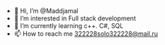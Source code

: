 - 👋 Hi, I’m @Maddjamal
- 👀 I’m interested in Full stack development
- 🌱 I’m currently learning c++. C#, SQL
- 📫 How to reach me 
322228solo322228@mail.ru  
<!---
Maddjamal/Maddjamal is a ✨ special ✨ repository because its `README.md` (this file) appears on your GitHub profile.
You can click the Preview link to take a look at your cha
